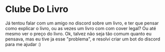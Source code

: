 # Clube Do Livro
Já tentou falar com um amigo no discord sobre um livro, e ter que pensar como explicar o livro, ou as vezes um livro com com cover legal? Ou até mesmo ver o preço do livro.
Ok, talvez não seja tão comum quanto eu pensava, mas eu tive ja esse "problema", e resolvi criar um bot do discord para me ajudar :)
